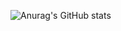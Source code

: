 ![Anurag's GitHub stats](https://github-readme-stats.vercel.app/api?username=Jihoon9809&show_icons=true&theme=radical)

